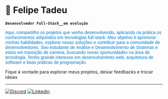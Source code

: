 # 👾 Felipe Tadeu

**`Desenvolvedor Full-Stack__em evolução `**

<P style="font-family: Arial, sans-serif; color: #007ACC;">Aqui, compartilho os projetos que venho desenvolvendo, aplicando na prática os conhecimentos adquiridos em tecnologias full-stack. Meu objetivo é aprimorar minhas habilidades, explorar novas soluções e contribuir para a comunidade de desenvolvedores.
Sou estudante de Análise e Desenvolvimento de Sistemas e estou em transição de carreira, buscando novas oportunidades na área de tecnologia. Tenho grande interesse em desenvolvimento web, arquitetura de software e boas práticas de programação.

Fique à vontade para explorar meus projetos, deixar feedbacks e trocar ideias</p>

---
[![Discord](https://img.shields.io/badge/Discord-7289DA?style=for-the-badge&logo=discord&logoColor=white)](https://discord.com/channels/950085737230004284/950433548681220206)
[![Linkedin](https://img.shields.io/badge/LinkedIn-0077B5?style=for-the-badge&logo=linkedin&logoColor=white)](https://www.linkedin.com/in/felipe-tadeu-webdevolpe/)





